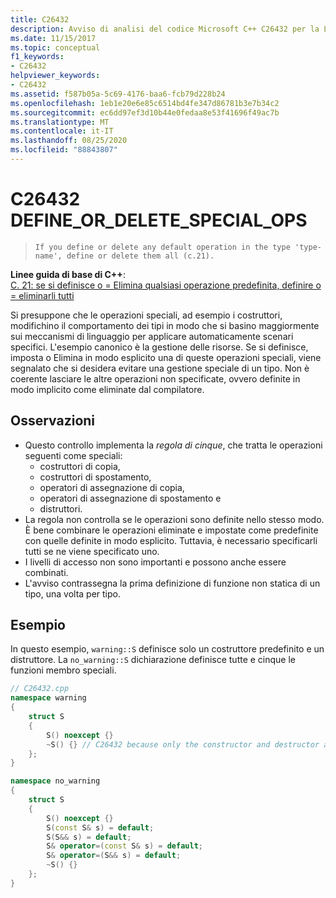 ```yaml
---
title: C26432
description: Avviso di analisi del codice Microsoft C++ C26432 per la Linee guida di base di C++ Case C. 21.
ms.date: 11/15/2017
ms.topic: conceptual
f1_keywords:
- C26432
helpviewer_keywords:
- C26432
ms.assetid: f587b05a-5c69-4176-baa6-fcb79d228b24
ms.openlocfilehash: 1eb1e20e6e85c6514bd4fe347d86781b3e7b34c2
ms.sourcegitcommit: ec6dd97ef3d10b44e0fedaa8e53f41696f49ac7b
ms.translationtype: MT
ms.contentlocale: it-IT
ms.lasthandoff: 08/25/2020
ms.locfileid: "88843807"
---
```

# <a name="c26432-define_or_delete_special_ops"></a>C26432 DEFINE_OR_DELETE_SPECIAL_OPS

> `If you define or delete any default operation in the type 'type-name', define or delete them all (c.21).`

**Linee guida di base di C++**: \
[C. 21: se si definisce o = Elimina qualsiasi operazione predefinita, definire o = eliminarli tutti](https://isocpp.github.io/CppCoreGuidelines/CppCoreGuidelines#c21-if-you-define-or-delete-any-default-operation-define-or-delete-them-all)

Si presuppone che le operazioni speciali, ad esempio i costruttori, modifichino il comportamento dei tipi in modo che si basino maggiormente sui meccanismi di linguaggio per applicare automaticamente scenari specifici. L'esempio canonico è la gestione delle risorse. Se si definisce, imposta o Elimina in modo esplicito una di queste operazioni speciali, viene segnalato che si desidera evitare una gestione speciale di un tipo. Non è coerente lasciare le altre operazioni non specificate, ovvero definite in modo implicito come eliminate dal compilatore.

## <a name="remarks"></a>Osservazioni

- Questo controllo implementa la *regola di cinque*, che tratta le operazioni seguenti come speciali:
  - costruttori di copia,
  - costruttori di spostamento,
  - operatori di assegnazione di copia,
  - operatori di assegnazione di spostamento e
  - distruttori.
- La regola non controlla se le operazioni sono definite nello stesso modo. È bene combinare le operazioni eliminate e impostate come predefinite con quelle definite in modo esplicito. Tuttavia, è necessario specificarli tutti se ne viene specificato uno.
- I livelli di accesso non sono importanti e possono anche essere combinati.
- L'avviso contrassegna la prima definizione di funzione non statica di un tipo, una volta per tipo.

## <a name="example"></a>Esempio

In questo esempio, `warning::S` definisce solo un costruttore predefinito e un distruttore. La `no_warning::S` dichiarazione definisce tutte e cinque le funzioni membro speciali.

```cpp
// C26432.cpp
namespace warning
{
    struct S
    {
        S() noexcept {}
        ~S() {} // C26432 because only the constructor and destructor are explicitly defined.
    };
}

namespace no_warning
{
    struct S
    {
        S() noexcept {}
        S(const S& s) = default;
        S(S&& s) = default;
        S& operator=(const S& s) = default;
        S& operator=(S&& s) = default;
        ~S() {}
    };
}
```
